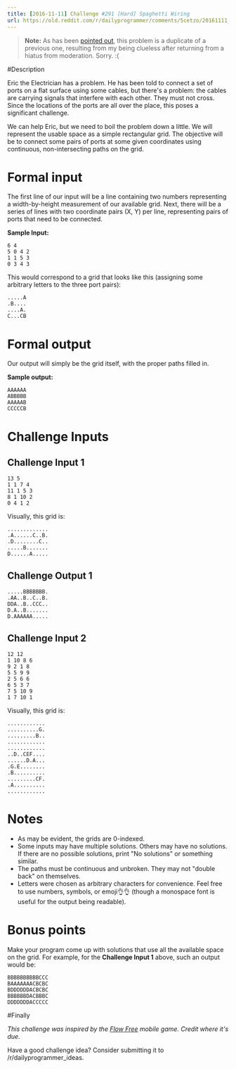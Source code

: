 ```yaml
---
title: [2016-11-11] Challenge #291 [Hard] Spaghetti Wiring
url: https://old.reddit.com/r/dailyprogrammer/comments/5cetzo/20161111_challenge_291_hard_spaghetti_wiring/
---
```


> **Note:** As has been [pointed out](https://www.reddit.com/r/dailyprogrammer/comments/5cetzo/20161111_challenge_291_hard_spaghetti_wiring/d9wd9h1/), this problem is a duplicate of a previous one, resulting from my being clueless after returning from a hiatus from moderation. Sorry. :(

#Description

Eric the Electrician has a problem. He has been told to connect a set of ports on a flat surface using some cables, but there's a problem: the cables are carrying signals that interfere with each other. They must not cross. Since the locations of the ports are all over the place, this poses a significant challenge.

We can help Eric, but we need to boil the problem down a little. We will represent the usable space as a simple rectangular grid. The objective will be to connect some pairs of ports at some given coordinates using continuous, non-intersecting paths on the grid.

# Formal input

The first line of our input will be a line containing two numbers representing a width-by-height measurement of our available grid. Next, there will be a series of lines with two coordinate pairs (X, Y) per line, representing pairs of ports that need to be connected.

**Sample Input:**

    6 4
    5 0 4 2
    1 1 5 3
    0 3 4 3

This would correspond to a grid that looks like this (assigning some arbitrary letters to the three port pairs):

    .....A
    .B....
    ....A.
    C...CB


# Formal output

Our output will simply be the grid itself, with the proper paths filled in.

**Sample output:**

    AAAAAA
    ABBBBB
    AAAAAB
    CCCCCB

# Challenge Inputs

## Challenge Input 1
    
    13 5
    1 1 7 4
    11 1 5 3
    8 1 10 2
    0 4 1 2

Visually, this grid is:

    .............
    .A......C..B.
    .D........C..
    .....B.......
    D......A.....
    
## Challenge Output 1

    .....BBBBBBB.
    .AA..B..C..B.
    DDA..B..CCC..
    D.A..B.......
    D.AAAAAA.....

## Challenge Input 2

    12 12
    1 10 8 6
    9 2 1 8
    5 5 9 9
    2 5 6 6
    6 5 3 7
    7 5 10 9
    1 7 10 1
    
Visually, this grid is:

    ............
    ..........G.
    .........B..
    ............
    ............
    ..D..CEF....
    ......D.A...
    .G.E........
    .B..........
    .........CF.
    .A..........
    ............


# Notes

* As may be evident, the grids are 0-indexed.
* Some inputs may have multiple solutions. Others may have no solutions. If there are no possible solutions, print "No solutions" or something similar.
* The paths must be continuous and unbroken. They may not "double back" on themselves.
* Letters were chosen as arbitrary characters for convenience. Feel free to use numbers, symbols, or emoji👌👌 (though a monospace font is useful for the output being readable).

# Bonus points

Make your program come up with solutions that use all the available space on the grid. For example, for the **Challenge Input 1** above, such an output would be:

    BBBBBBBBBBCCC
    BAAAAAAACBCBC
    BDDDDDDACBCBC
    BBBBBBDACBBBC
    DDDDDDDACCCCC
    
#Finally

*This challenge was inspired by the [Flow Free](https://play.google.com/store/apps/details?id=com.bigduckgames.flow&hl=en) mobile game. Credit where it's due.* 

Have a good challenge idea? Consider submitting it to /r/dailyprogrammer_ideas.

